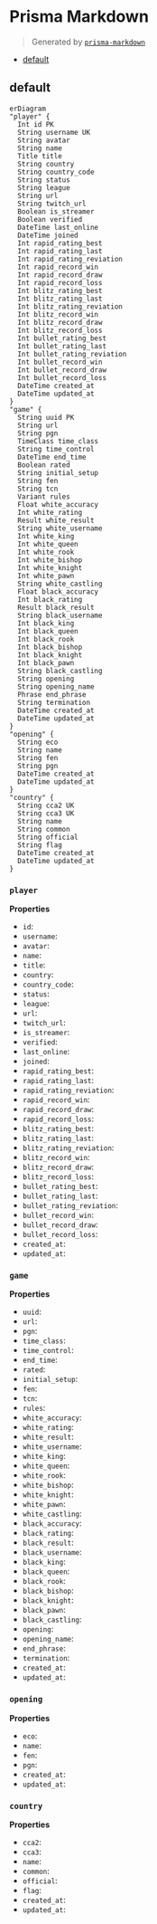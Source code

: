 # Prisma Markdown
> Generated by [`prisma-markdown`](https://github.com/samchon/prisma-markdown)

- [default](#default)

## default
```mermaid
erDiagram
"player" {
  Int id PK
  String username UK
  String avatar
  String name
  Title title
  String country
  String country_code
  String status
  String league
  String url
  String twitch_url
  Boolean is_streamer
  Boolean verified
  DateTime last_online
  DateTime joined
  Int rapid_rating_best
  Int rapid_rating_last
  Int rapid_rating_reviation
  Int rapid_record_win
  Int rapid_record_draw
  Int rapid_record_loss
  Int blitz_rating_best
  Int blitz_rating_last
  Int blitz_rating_reviation
  Int blitz_record_win
  Int blitz_record_draw
  Int blitz_record_loss
  Int bullet_rating_best
  Int bullet_rating_last
  Int bullet_rating_reviation
  Int bullet_record_win
  Int bullet_record_draw
  Int bullet_record_loss
  DateTime created_at
  DateTime updated_at
}
"game" {
  String uuid PK
  String url
  String pgn
  TimeClass time_class
  String time_control
  DateTime end_time
  Boolean rated
  String initial_setup
  String fen
  String tcn
  Variant rules
  Float white_accuracy
  Int white_rating
  Result white_result
  String white_username
  Int white_king
  Int white_queen
  Int white_rook
  Int white_bishop
  Int white_knight
  Int white_pawn
  String white_castling
  Float black_accuracy
  Int black_rating
  Result black_result
  String black_username
  Int black_king
  Int black_queen
  Int black_rook
  Int black_bishop
  Int black_knight
  Int black_pawn
  String black_castling
  String opening
  String opening_name
  Phrase end_phrase
  String termination
  DateTime created_at
  DateTime updated_at
}
"opening" {
  String eco
  String name
  String fen
  String pgn
  DateTime created_at
  DateTime updated_at
}
"country" {
  String cca2 UK
  String cca3 UK
  String name
  String common
  String official
  String flag
  DateTime created_at
  DateTime updated_at
}
```

### `player`

**Properties**
  - `id`: 
  - `username`: 
  - `avatar`: 
  - `name`: 
  - `title`: 
  - `country`: 
  - `country_code`: 
  - `status`: 
  - `league`: 
  - `url`: 
  - `twitch_url`: 
  - `is_streamer`: 
  - `verified`: 
  - `last_online`: 
  - `joined`: 
  - `rapid_rating_best`: 
  - `rapid_rating_last`: 
  - `rapid_rating_reviation`: 
  - `rapid_record_win`: 
  - `rapid_record_draw`: 
  - `rapid_record_loss`: 
  - `blitz_rating_best`: 
  - `blitz_rating_last`: 
  - `blitz_rating_reviation`: 
  - `blitz_record_win`: 
  - `blitz_record_draw`: 
  - `blitz_record_loss`: 
  - `bullet_rating_best`: 
  - `bullet_rating_last`: 
  - `bullet_rating_reviation`: 
  - `bullet_record_win`: 
  - `bullet_record_draw`: 
  - `bullet_record_loss`: 
  - `created_at`: 
  - `updated_at`: 

### `game`

**Properties**
  - `uuid`: 
  - `url`: 
  - `pgn`: 
  - `time_class`: 
  - `time_control`: 
  - `end_time`: 
  - `rated`: 
  - `initial_setup`: 
  - `fen`: 
  - `tcn`: 
  - `rules`: 
  - `white_accuracy`: 
  - `white_rating`: 
  - `white_result`: 
  - `white_username`: 
  - `white_king`: 
  - `white_queen`: 
  - `white_rook`: 
  - `white_bishop`: 
  - `white_knight`: 
  - `white_pawn`: 
  - `white_castling`: 
  - `black_accuracy`: 
  - `black_rating`: 
  - `black_result`: 
  - `black_username`: 
  - `black_king`: 
  - `black_queen`: 
  - `black_rook`: 
  - `black_bishop`: 
  - `black_knight`: 
  - `black_pawn`: 
  - `black_castling`: 
  - `opening`: 
  - `opening_name`: 
  - `end_phrase`: 
  - `termination`: 
  - `created_at`: 
  - `updated_at`: 

### `opening`

**Properties**
  - `eco`: 
  - `name`: 
  - `fen`: 
  - `pgn`: 
  - `created_at`: 
  - `updated_at`: 

### `country`

**Properties**
  - `cca2`: 
  - `cca3`: 
  - `name`: 
  - `common`: 
  - `official`: 
  - `flag`: 
  - `created_at`: 
  - `updated_at`: 